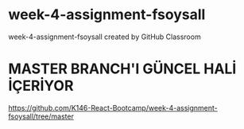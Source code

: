 # week-4-assignment-fsoysall
week-4-assignment-fsoysall created by GitHub Classroom

# MASTER BRANCH'I GÜNCEL HALİ İÇERİYOR
https://github.com/K146-React-Bootcamp/week-4-assignment-fsoysall/tree/master
